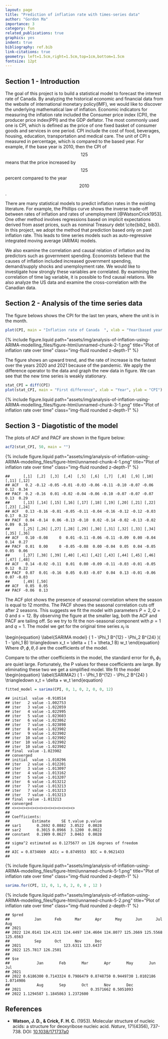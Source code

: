 ```yaml
---
layout: page
title: "Prediction of inflation rate with times-series data"
author: "Gordon Ma"
importance: 3
category: fun
related_publications: true
graphics: yes
indent: true
bibliography: ref.bib
link-citations: true
geometry: left=1.5cm,right=1.5cm,top=1cm,bottom=1.5cm
fontsize: 12pt
---
```






## Section 1 - Introduction

The goal of this project is to build a statistical model to forecast the interest rate of Canada. By analyzing the historical economic and financial data from the website of international monetary policy(IMF), we would like to discover the underlying mathematical law of inflation. Economic indicators for measuring the inflation rate included the Consumer price index (CPI), the producer price index(PPI) and the GDP deflator. The most commonly used one is CPI, which is defined as the price of one fixed basket of consumer goods and services in one period. CPI include the cost of food, beverages, housing, education, transportation and medical care. The unit of CPI s measured in percentage, which is compared to the based year. For example, if the base year is $2010$, then the CPI of $$125$$ means that the price increased by $$125$$ percent compared to the year $$2010$$.

There are many statistical models to predict inflation rates in the existing literature. For example, the Phillips curve shows the inverse trade-off between rates of inflation and rates of unemployment [@WatsonCrick1953]. One other method involves regressions based on implicit expectations derived from asset prices, such as nominal Treasury debt \cite{bib2, bib3}. In this project, we adopt the method that prediction based only on past inflation rate. This leads to time series models such as auto-regressive integrated moving average (ARIMA) models.

We also examine the correlation and causal relation of inflation and its predictors such as government spending. Economists believe that the causes of inflation included increased government spending, demand/supply shocks and unemployment rate. We would like to investigate how strongly these variables are correlated. By examining the correlation of time lag variable, it is possible to find causal relations. We also analyze the US data and examine the cross-correlation with the Canadian data.

## Section 2 - Analysis of the time series data

The figure belows shows the CPI for the last ten years, where the unit is in the month.

```r
plot(CPI, main = "Inflation rate of Canada  ", xlab = "Year(based year = 2010)", ylab = "CPI")
```

<div class="row justify-content-sm-center">
  <div class="col-sm-8 mt-3 mt-md-0">
    {% include figure.liquid path="assets/img/analysis-of-inflation-using-ARIMA-modelling_files/figure-html/unnamed-chunk-2-1.png" title="Plot of inflation rate over time" class="img-fluid rounded z-depth-1" %}
  </div>
</div>

The figure shows an upward trend, and the rate of increase is the fastest over the years $2020$ and $2021$ because of the pandemic. We apply the difference operator to the data and graph the new data in figure. We can see that the new time series is weakly stationary.

```r
stat_CPI = diff(CPI)
plot(stat_CPI, main = "First difference", xlab = "Year", ylab = "CPI")
```

<div class="row justify-content-sm-center">
  <div class="col-sm-8 mt-3 mt-md-0">
    {% include figure.liquid path="assets/img/analysis-of-inflation-using-ARIMA-modelling_files/figure-html/unnamed-chunk-3-1.png" title="Plot of inflation rate over time" class="img-fluid rounded z-depth-1" %}
  </div>
</div>

## Section 3 - Diagotistic of the model

The plots of ACF and PACF are shown in the figure below:

```r
acf2(stat_CPI, 50, main = "")
```

<div class="row justify-content-sm-center">
  <div class="col-sm-8 mt-3 mt-md-0">
    {% include figure.liquid path="assets/img/analysis-of-inflation-using-ARIMA-modelling_files/figure-html/unnamed-chunk-4-1.png" title="Plot of inflation rate over time" class="img-fluid rounded z-depth-1" %}
  </div>
</div>

```
##      [,1]  [,2]  [,3]  [,4]  [,5]  [,6]  [,7]  [,8]  [,9] [,10] [,11] [,12]
## ACF   0.2 -0.12 -0.05 -0.01 -0.03 -0.06 -0.11 -0.10 -0.07 -0.06  0.12  0.34
## PACF  0.2 -0.16  0.01 -0.02 -0.04 -0.06 -0.10 -0.07 -0.07 -0.07  0.13  0.29
##      [,13] [,14] [,15] [,16] [,17] [,18] [,19] [,20] [,21] [,22] [,23] [,24]
## ACF   0.13 -0.16 -0.01 -0.05 -0.11 -0.04 -0.16 -0.12 -0.12 -0.03  0.17  0.32
## PACF  0.04 -0.14  0.06 -0.13 -0.10  0.02 -0.14 -0.02 -0.13 -0.02  0.09  0.16
##      [,25] [,26] [,27] [,28] [,29] [,30] [,31] [,32] [,33] [,34] [,35] [,36]
## ACF   0.10 -0.08     0  0.01 -0.11 -0.06 -0.11 -0.09  0.00 -0.04  0.14  0.27
## PACF  0.01  0.00     0 -0.05 -0.08  0.00 -0.04  0.05  0.04 -0.05  0.05  0.06
##      [,37] [,38] [,39] [,40] [,41] [,42] [,43] [,44] [,45] [,46] [,47] [,48]
## ACF   0.14 -0.02 -0.11  0.01  0.00 -0.09 -0.11 -0.03 -0.01 -0.05  0.12  0.22
## PACF  0.07  0.01 -0.16  0.05  0.03 -0.07  0.04  0.13 -0.01 -0.06  0.07 -0.03
##      [,49] [,50]
## ACF   0.05  0.05
## PACF -0.06  0.13
```

The ACF plot shows the presence of seasonal correlation where the season is equal to $12$ months. The PACF shows the seasonal correlation cuts off after 2 seasons. This suggests we fit the model with parameters $P = 2, Q = 0$ and $s = 12$. By observing the figure at the smaller lag, both the ACF and PACF are tailing off. So we try to fit the non-seasonal component with $p = 1$ and $q = 1$. The model we get for the original time series $x_t$ is

\begin{equation}
    \label{SARIMA model}
    ( 1 - \Phi_1 B^{12} - \Phi_2  B^{24} )( 1 - \phi_1 B) \triangledown x_t = \delta + ( 1 + \theta_1 B) w_t
\end{equation} Where $\Phi, \phi, \theta, \delta$ are the coefficients of the model.

Compare to the other coefficients in the model, the standard error for $\theta_1, \phi_1$ are quiet large. Fortunately, the P values for these coefficients are large. By eliminating these two we get a simplified model. We fit the model \begin{equation}
    \label{SARIMA2}
    ( 1 - \Phi_1 B^{12} - \Phi_2  B^{24} ) \triangledown x_t = \delta + w_t
\end{equation}

```r
fitted_model = sarima(CPI, 0, 1, 0, 2, 0, 0, 12)
```

```
## initial  value -0.910514 
## iter   2 value -1.002753
## iter   3 value -1.022059
## iter   4 value -1.022995
## iter   5 value -1.023603
## iter   6 value -1.023862
## iter   7 value -1.023898
## iter   8 value -1.023902
## iter   9 value -1.023902
## iter  10 value -1.023902
## iter  10 value -1.023902
## iter  10 value -1.023902
## final  value -1.023902 
## converged
## initial  value -1.010296 
## iter   2 value -1.012201
## iter   3 value -1.013097
## iter   4 value -1.013162
## iter   5 value -1.013207
## iter   6 value -1.013212
## iter   7 value -1.013213
## iter   7 value -1.013213
## iter   7 value -1.013213
## final  value -1.013213 
## converged
## <><><><><><><><><><><><><><>
##  
## Coefficients: 
##          Estimate     SE t.value p.value
## sar1       0.2692 0.0882  3.0522  0.0028
## sar2       0.3015 0.0966  3.1200  0.0022
## constant   0.1909 0.0627  3.0463  0.0028
## 
## sigma^2 estimated as 0.1275677 on 126 degrees of freedom 
##  
## AIC = 0.8734669  AICc = 0.8749553  BIC = 0.9621433 
## 
```

<div class="row justify-content-sm-center">
  <div class="col-sm-8 mt-3 mt-md-0">
    {% include figure.liquid path="assets/img/analysis-of-inflation-using-ARIMA-modelling_files/figure-html/unnamed-chunk-5-1.png" title="Plot of inflation rate over time" class="img-fluid rounded z-depth-1" %}
  </div>
</div>

```r
sarima.for(CPI, 12, 0, 1, 0, 2, 0, 0 , 12 )
```

<div class="row justify-content-sm-center">
  <div class="col-sm-8 mt-3 mt-md-0">
    {% include figure.liquid path="assets/img/analysis-of-inflation-using-ARIMA-modelling_files/figure-html/unnamed-chunk-5-2.png" title="Plot of inflation rate over time" class="img-fluid rounded z-depth-1" %}
  </div>
</div>

```
## $pred
##           Jan      Feb      Mar      Apr      May      Jun      Jul      Aug
## 2021                                                                        
## 2022 124.0141 124.4131 124.4497 124.4604 124.8077 125.2669 125.5568 125.6563
##           Sep      Oct      Nov      Dec
## 2021                   123.6311 123.6437
## 2022 125.7817 126.2501                  
## 
## $se
##            Jan       Feb       Mar       Apr       May       Jun       Jul
## 2021                                                                      
## 2022 0.6186300 0.7143324 0.7986479 0.8748750 0.9449730 1.0102186 1.0714986
##            Aug       Sep       Oct       Nov       Dec
## 2021                               0.3571662 0.5051093
## 2022 1.1294587 1.1845863 1.2372600
```


  ## References

- **Watson, J. D., & Crick, F. H. C.** (1953). Molecular structure of nucleic acids: a structure for deoxyribose nucleic acid. *Nature*, 171(4356), 737-738. DOI: [10.1038/171737a0](https://doi.org/10.1038/171737a0)
